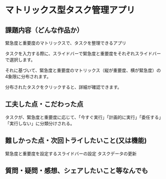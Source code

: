 # マトリックス型タスク管理アプリ

## 課題内容（どんな作品か）
緊急度と重要度のマトリックスで、タスクを整理できるアプリ

タスクを入力する際に、スライドバーで緊急度と重要度をそれぞれスライドバーで選択します。

それに基づいて、緊急度と重要度のマトリックス（縦が重要度、横が緊急度）の4象限に分布されます。

分布されたタスクをクリックすると、詳細が確認できます。

## 工夫した点・こだわった点

タスクが、緊急度と重要度に応じて、「今すぐ実行」「計画的に実行」「委任する」「実行しない」に分類分けされる。

## 難しかった点・次回トライしたいこと(又は機能)

緊急度と重要度を設定するスライドバーの設定
タスクデータの更新

## 質問・疑問・感想、シェアしたいこと等なんでも